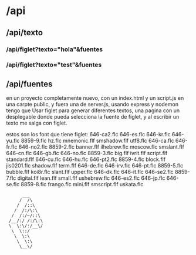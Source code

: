 # /api

## /api/texto

### /api/figlet?texto="hola"&fuentes
### /api/figlet?texto="test"&fuentes

## /api/fuentes



en un proyecto completamente nuevo, con un index.html y un script.js en una carpte public, y fuera una de server.js, usando express y nodemon tengo que
Usar figlet para generar diferentes textos, una pagina con un desplegable donde pueda selecciona la fuente de figlet, y al escribir un texto me salga con figlet.

estos son los font que tiene figlet:
646-ca2.flc  646-es.flc   646-kr.flc   646-yu.flc  8859-9.flc   hz.flc        mnemonic.flf  smshadow.flf  utf8.flc
646-ca.flc   646-fr.flc   646-no2.flc  8859-2.flc  banner.flf   ilhebrew.flc  moscow.flc    smslant.flf
646-cn.flc   646-gb.flc   646-no.flc   8859-3.flc  big.flf      ivrit.flf     script.flf    standard.flf
646-cu.flc   646-hu.flc   646-pt2.flc  8859-4.flc  block.flf    jis0201.flc   shadow.flf    term.flf
646-de.flc   646-irv.flc  646-pt.flc   8859-5.flc  bubble.flf   koi8r.flc     slant.flf     upper.flc
646-dk.flc   646-it.flc   646-se2.flc  8859-7.flc  digital.flf  lean.flf      small.flf     ushebrew.flc
646-es2.flc  646-jp.flc   646-se.flc   8859-8.flc  frango.flc   mini.flf      smscript.flf  uskata.flc

```
      ___     
     /  /\    
    /  /::\   
   /  /:/\:\  
  /  /:/~/::\ 
 /__/:/ /:/\:\
 \  \:\/:/__\/
  \  \::/     
   \  \:\     
    \  \:\    
     \__\/    